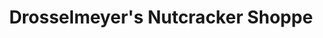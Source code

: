 ---
title: "Drosselmeyer's Nutcracker Shoppe"
url: /steubenville/drosselmeyers-nutcracker-shoppe/
shop: shop
---